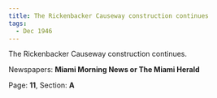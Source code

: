 ```yaml
---  
title: The Rickenbacker Causeway construction continues  
tags:  
  - Dec 1946  
---  
```

  
The Rickenbacker Causeway construction continues.  
  
Newspapers: **Miami Morning News or The Miami Herald**  
  
Page: **11**, Section: **A** 
